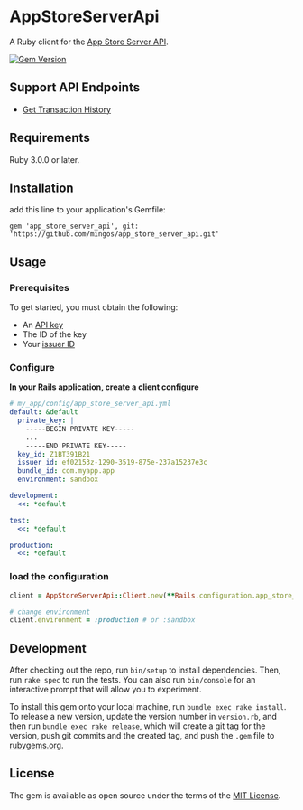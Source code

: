 # AppStoreServerApi

A Ruby client for
the [App Store Server API](https://developer.apple.com/documentation/appstoreserverapi).

[![Gem Version](https://badge.fury.io/rb/app_store_server_api.svg)](https://badge.fury.io/rb/app_store_server_api)

## Support API Endpoints

* [Get Transaction History](https://developer.apple.com/documentation/appstoreserverapi/get-v1-transactions)

## Requirements

Ruby 3.0.0 or later.

## Installation

add this line to your application's Gemfile:

```Gemfile
gem 'app_store_server_api', git: 'https://github.com/mingos/app_store_server_api.git'
```

## Usage

### Prerequisites

To get started, you must obtain the following:

- An [API key](https://developer.apple.com/documentation/appstoreserverapi/creating-api-keys-to-authorize-api-requests)
- The ID of the key
- Your [issuer ID](https://developer.apple.com/documentation/appstoreserverapi/generating_tokens_for_api_requests)

### Configure

**In your Rails application, create a client configure**

```yaml
# my_app/config/app_store_server_api.yml
default: &default
  private_key: |
    -----BEGIN PRIVATE KEY-----
    ...
    -----END PRIVATE KEY-----
  key_id: Z1BT391B21
  issuer_id: ef02153z-1290-3519-875e-237a15237e3c
  bundle_id: com.myapp.app
  environment: sandbox

development:
  <<: *default

test:
  <<: *default

production:
  <<: *default
```

### load the configuration

```ruby
client = AppStoreServerApi::Client.new(**Rails.configuration.app_store_server_api)

# change environment 
client.environment = :production # or :sandbox
```

## Development

After checking out the repo, run `bin/setup` to install dependencies. Then, run `rake spec` to run
the tests. You can also run `bin/console` for an interactive prompt that will allow you to
experiment.

To install this gem onto your local machine, run `bundle exec rake install`. To release a new
version, update the version number in `version.rb`, and then run `bundle exec rake release`, which
will create a git tag for the version, push git commits and the created tag, and push the `.gem`
file to [rubygems.org](https://rubygems.org).

## License

The gem is available as open source under the terms of
the [MIT License](https://opensource.org/licenses/MIT).
